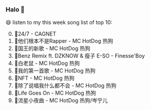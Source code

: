 

### Halo 👋

😄 listen to my this week song list of top 10:

0. 🌈24/7 - CAGNET
1. 🌈他们根本不是Rapper - MC HotDog 热狗
2. 🌈国王的新歌 - MC HotDog 热狗
3. 🌈Benz Remix ft. DZKNOW & 瘦子 E-SO - Finesse'Boy
4. 🌈白老鼠 - MC HotDog 热狗
5. 🌈我的第一首歌 - MC HotDog 热狗
6. 🌈NFT - MC HotDog 热狗
7. 🌈除了说唱我什么都不会 - MC HotDog 热狗
8. 🌈Life Goes On - MC HotDog 热狗
9. 🌈流星小夜曲 - MC HotDog 热狗/岑宁儿

